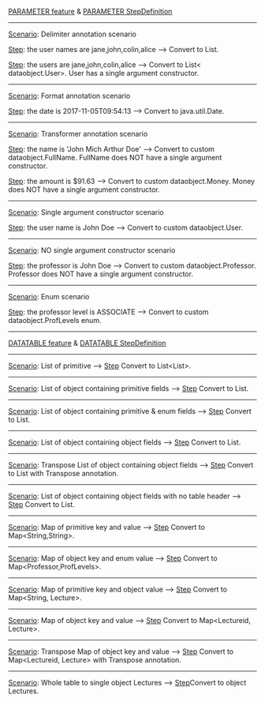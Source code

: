 [PARAMETER feature](https://github.com/grasshopper7/cuke2-parameter-datatable/blob/master/cuke2-parameter-datatable/src/test/resources/features/parameter.feature) & [PARAMETER StepDefinition](https://github.com/grasshopper7/cuke2-parameter-datatable/blob/master/cuke2-parameter-datatable/src/test/java/stepdef/ParameterStepDefinition.java)

-----	

[Scenario](https://github.com/grasshopper7/cuke2-parameter-datatable/blob/master/cuke2-parameter-datatable/src/test/resources/features/parameter.feature#L3): Delimiter annotation scenario

[Step](https://github.com/grasshopper7/cuke2-parameter-datatable/blob/master/cuke2-parameter-datatable/src/test/java/stepdef/ParameterStepDefinition.java#L20): the user names are jane,john,colin,alice --> Convert to List<String>.

[Step](https://github.com/grasshopper7/cuke2-parameter-datatable/blob/master/cuke2-parameter-datatable/src/test/java/stepdef/ParameterStepDefinition.java#L26): the users are jane,john,colin,alice	--> Convert to List< dataobject.User>. User has a single argument constructor.
	
-----	
	
[Scenario](https://github.com/grasshopper7/cuke2-parameter-datatable/blob/master/cuke2-parameter-datatable/src/test/resources/features/parameter.feature#L8): Format annotation scenario	

[Step](https://github.com/grasshopper7/cuke2-parameter-datatable/blob/master/cuke2-parameter-datatable/src/test/java/stepdef/ParameterStepDefinition.java#L32): the date is 2017-11-05T09:54:13	--> Convert to java.util.Date.
	
-----	
	
[Scenario](https://github.com/grasshopper7/cuke2-parameter-datatable/blob/master/cuke2-parameter-datatable/src/test/resources/features/parameter.feature#L10): Transformer annotation scenario

[Step](https://github.com/grasshopper7/cuke2-parameter-datatable/blob/master/cuke2-parameter-datatable/src/test/java/stepdef/ParameterStepDefinition.java#L38): the name is 'John Mich Arthur Doe' --> Convert to custom dataobject.FullName. FullName does NOT have a single argument constructor.

[Step](https://github.com/grasshopper7/cuke2-parameter-datatable/blob/master/cuke2-parameter-datatable/src/test/java/stepdef/ParameterStepDefinition.java#L44): the amount is $91.63 --> Convert to custom dataobject.Money. Money does NOT have a single argument constructor.
	
-----	

[Scenario](https://github.com/grasshopper7/cuke2-parameter-datatable/blob/master/cuke2-parameter-datatable/src/test/resources/features/parameter.feature#L14): Single argument constructor scenario	

[Step](https://github.com/grasshopper7/cuke2-parameter-datatable/blob/master/cuke2-parameter-datatable/src/test/java/stepdef/ParameterStepDefinition.java#L50): the user name is John Doe --> Convert to custom dataobject.User. 

-----	

[Scenario](https://github.com/grasshopper7/cuke2-parameter-datatable/blob/master/cuke2-parameter-datatable/src/test/resources/features/parameter.feature#L17): NO single argument constructor scenario

[Step](https://github.com/grasshopper7/cuke2-parameter-datatable/blob/master/cuke2-parameter-datatable/src/test/java/stepdef/ParameterStepDefinition.java#L56): the professor is John Doe --> Convert to custom dataobject.Professor. Professor does NOT have a single argument constructor.

-----	

[Scenario](https://github.com/grasshopper7/cuke2-parameter-datatable/blob/master/cuke2-parameter-datatable/src/test/resources/features/parameter.feature#L20): Enum scenario

[Step](https://github.com/grasshopper7/cuke2-parameter-datatable/blob/master/cuke2-parameter-datatable/src/test/java/stepdef/ParameterStepDefinition.java#L62): the professor level is ASSOCIATE --> Convert to custom dataobject.ProfLevels enum.

-------------------------------------------------------------------

[DATATABLE feature](https://github.com/grasshopper7/cuke2-parameter-datatable/blob/master/cuke2-parameter-datatable/src/test/resources/features/datatable.feature) & [DATATABLE StepDefinition](https://github.com/grasshopper7/cuke2-parameter-datatable/blob/master/cuke2-parameter-datatable/src/test/java/stepdef/DataTableStepDefinition.java)

-----	

[Scenario](https://github.com/grasshopper7/cuke2-parameter-datatable/blob/master/cuke2-parameter-datatable/src/test/resources/features/datatable.feature#L3): List of primitive --> [Step](https://github.com/grasshopper7/cuke2-parameter-datatable/blob/master/cuke2-parameter-datatable/src/test/java/stepdef/DataTableStepDefinition.java#L23) Convert to List<List<String>>.

-----	
	
[Scenario](https://github.com/grasshopper7/cuke2-parameter-datatable/blob/master/cuke2-parameter-datatable/src/test/resources/features/datatable.feature#L8): List of object containing primitive fields --> [Step](https://github.com/grasshopper7/cuke2-parameter-datatable/blob/master/cuke2-parameter-datatable/src/test/java/stepdef/DataTableStepDefinition.java#L29) Convert to List<LecturePrimitive>.

-----	
	
[Scenario](https://github.com/grasshopper7/cuke2-parameter-datatable/blob/master/cuke2-parameter-datatable/src/test/resources/features/datatable.feature#L14): List of object containing primitive & enum fields --> [Step](https://github.com/grasshopper7/cuke2-parameter-datatable/blob/master/cuke2-parameter-datatable/src/test/java/stepdef/DataTableStepDefinition.java#L35) Convert to List<LecturePrimitiveEnum>.

-----	
	
[Scenario](https://github.com/grasshopper7/cuke2-parameter-datatable/blob/master/cuke2-parameter-datatable/src/test/resources/features/datatable.feature#L20): List of object containing object fields --> [Step](https://github.com/grasshopper7/cuke2-parameter-datatable/blob/master/cuke2-parameter-datatable/src/test/java/stepdef/DataTableStepDefinition.java#L41) Convert to List<Lecture>.

-----	
	
[Scenario](https://github.com/grasshopper7/cuke2-parameter-datatable/blob/master/cuke2-parameter-datatable/src/test/resources/features/datatable.feature#L26): Transpose List of object containing object fields --> [Step](https://github.com/grasshopper7/cuke2-parameter-datatable/blob/master/cuke2-parameter-datatable/src/test/java/stepdef/DataTableStepDefinition.java#L47) Convert to List<Lecture> with Transpose annotation.

-----	
	
[Scenario](https://github.com/grasshopper7/cuke2-parameter-datatable/blob/master/cuke2-parameter-datatable/src/test/resources/features/datatable.feature#L34): List of object containing object fields with no table header --> [Step](https://github.com/grasshopper7/cuke2-parameter-datatable/blob/master/cuke2-parameter-datatable/src/test/java/stepdef/DataTableStepDefinition.java#L53) Convert to List<LectureLite>.

-----	
	
[Scenario](https://github.com/grasshopper7/cuke2-parameter-datatable/blob/master/cuke2-parameter-datatable/src/test/resources/features/datatable.feature#L39): Map of primitive key and value --> [Step](https://github.com/grasshopper7/cuke2-parameter-datatable/blob/master/cuke2-parameter-datatable/src/test/java/stepdef/DataTableStepDefinition.java#L62) Convert to Map<String,String>.

-----	
	
[Scenario](https://github.com/grasshopper7/cuke2-parameter-datatable/blob/master/cuke2-parameter-datatable/src/test/resources/features/datatable.feature#L44): Map of object key and enum value --> [Step](https://github.com/grasshopper7/cuke2-parameter-datatable/blob/master/cuke2-parameter-datatable/src/test/java/stepdef/DataTableStepDefinition.java#L68) Convert to Map<Professor,ProfLevels>.

-----	
	
[Scenario](https://github.com/grasshopper7/cuke2-parameter-datatable/blob/master/cuke2-parameter-datatable/src/test/resources/features/datatable.feature#L49): Map of primitive key and object value --> [Step](https://github.com/grasshopper7/cuke2-parameter-datatable/blob/master/cuke2-parameter-datatable/src/test/java/stepdef/DataTableStepDefinition.java#L74) Convert to Map<String, Lecture>.

-----	
	
[Scenario](https://github.com/grasshopper7/cuke2-parameter-datatable/blob/master/cuke2-parameter-datatable/src/test/resources/features/datatable.feature#L54): Map of object key and value --> [Step](https://github.com/grasshopper7/cuke2-parameter-datatable/blob/master/cuke2-parameter-datatable/src/test/java/stepdef/DataTableStepDefinition.java#L83) Convert to Map<Lectureid, Lecture>.

-----	
	
[Scenario](https://github.com/grasshopper7/cuke2-parameter-datatable/blob/master/cuke2-parameter-datatable/src/test/resources/features/datatable.feature#L59): Transpose Map of object key and value --> [Step](https://github.com/grasshopper7/cuke2-parameter-datatable/blob/master/cuke2-parameter-datatable/src/test/java/stepdef/DataTableStepDefinition.java#L89) Convert to Map<Lectureid, Lecture> with Transpose annotation.

-----	
	
[Scenario](https://github.com/grasshopper7/cuke2-parameter-datatable/blob/master/cuke2-parameter-datatable/src/test/resources/features/datatable.feature#L68): Whole table to single object Lectures --> [Step](https://github.com/grasshopper7/cuke2-parameter-datatable/blob/master/cuke2-parameter-datatable/src/test/java/stepdef/DataTableStepDefinition.java#L95)Convert to object Lectures.
